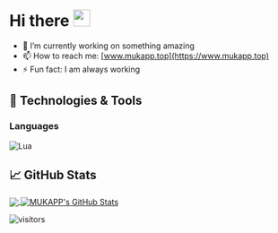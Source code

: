 # Hi there <img alt="wave" src="https://raw.githubusercontent.com/MartinHeinz/MartinHeinz/master/wave.gif" width="30px">

- 🔭 I’m currently working on something amazing
- 📫 How to reach me: [www.mukapp.top](https://www.mukapp.top)
- ⚡ Fun fact: I am always working

## 🔧 Technologies & Tools

### Languages

![Lua](https://img.shields.io/badge/Lua-orange?style=flat&logo=lua&logoColor=white&link=https://github.com/pranjaljain0)

## &#x1f4c8; GitHub Stats

<a href="https://github.com/MUKAPP/MUKAPP">
  <img align="center" src="https://github-readme-stats.vercel.app/api/top-langs/?username=MUKAPP&hide=css,hack&title_color=ffffff&text_color=c9cacc&icon_color=2bbc8a&bg_color=1d1f21" />
</a>

<a href="https://github.com/MUKAPP/MUKAPP">
  <img align="center" src="https://github-readme-stats.vercel.app/api?username=MUKAPP&show_icons=true&line_height=27&count_private=true&&theme=radical" alt="MUKAPP's GitHub Stats" />
</a>

![visitors](https://visitor-badge.glitch.me/badge?page_id=MUKAPP.MUKAPP)
